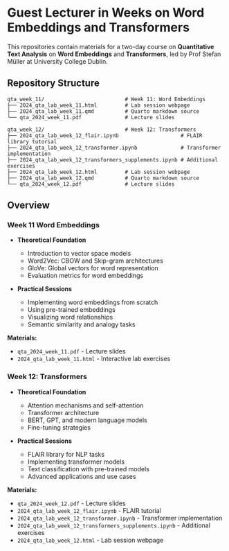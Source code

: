 

# Guest Lecturer in Weeks on Word Embeddings and Transformers


This repositories contain materials for a two-day course on **Quantitative Text Analysis** on **Word Embeddings** and **Transformers**, led by Prof Stefan Müller at University College Dublin.



## Repository Structure

```
qta_week_11/                          # Week 11: Word Embeddings
├── 2024_qta_lab_week_11.html         # Lab session webpage
├── 2024_qta_lab_week_11.qmd          # Quarto markdown source
└── qta_2024_week_11.pdf              # Lecture slides

qta_week_12/                          # Week 12: Transformers
├── 2024_qta_lab_week_12_flair.ipynb                    # FLAIR library tutorial
├── 2024_qta_lab_week_12_transformer.ipynb              # Transformer implementation
├── 2024_qta_lab_week_12_transformers_supplements.ipynb # Additional exercises
├── 2024_qta_lab_week_12.html         # Lab session webpage
├── 2024_qta_lab_week_12.qmd          # Quarto markdown source
└── qta_2024_week_12.pdf              # Lecture slides

```

## Overview



### **Week 11 Word Embeddings**
- **Theoretical Foundation**
  - Introduction to vector space models
  - Word2Vec: CBOW and Skip-gram architectures
  - GloVe: Global vectors for word representation
  - Evaluation metrics for word embeddings

- **Practical Sessions**
  - Implementing word embeddings from scratch
  - Using pre-trained embeddings
  - Visualizing word relationships
  - Semantic similarity and analogy tasks

**Materials:**
- `qta_2024_week_11.pdf` - Lecture slides
- `2024_qta_lab_week_11.html` - Interactive lab exercises

### **Week 12: Transformers**
- **Theoretical Foundation**
  - Attention mechanisms and self-attention
  - Transformer architecture
  - BERT, GPT, and modern language models
  - Fine-tuning strategies

- **Practical Sessions**
  - FLAIR library for NLP tasks
  - Implementing transformer models
  - Text classification with pre-trained models
  - Advanced applications and use cases

**Materials:**
- `qta_2024_week_12.pdf` - Lecture slides  
- `2024_qta_lab_week_12_flair.ipynb` - FLAIR tutorial
- `2024_qta_lab_week_12_transformer.ipynb` - Transformer implementation
- `2024_qta_lab_week_12_transformers_supplements.ipynb` - Additional exercises
- `2024_qta_lab_week_12.html` - Lab session webpage
